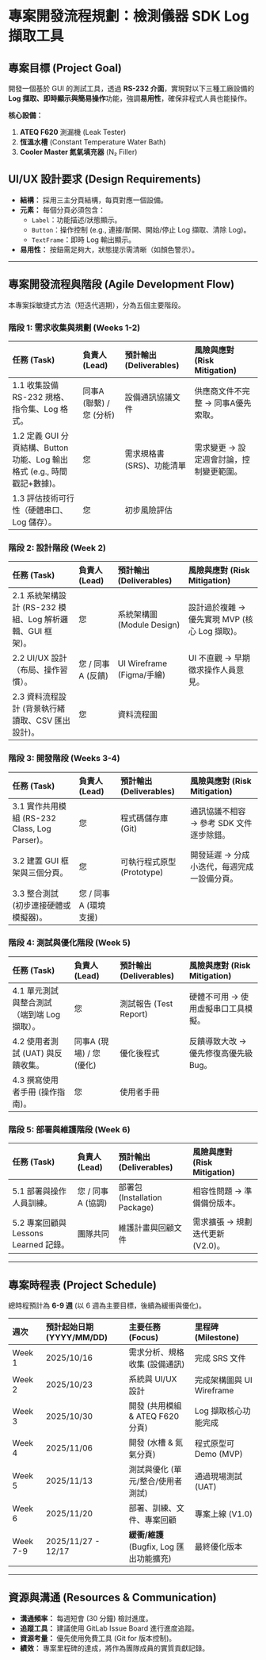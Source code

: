 # 專案開發流程規劃：檢測儀器 SDK Log 擷取工具

## 專案目標 (Project Goal)

開發一個基於 GUI 的測試工具，透過 **RS-232 介面**，實現對以下三種工廠設備的 **Log 擷取、即時顯示與簡易操作**功能，強調**易用性**，確保非程式人員也能操作。

**核心設備：**
1.  **ATEQ F620** 測漏機 (Leak Tester)
2.  **恆溫水槽** (Constant Temperature Water Bath)
3.  **Cooler Master 氮氣填充器** (N₂ Filler)

## UI/UX 設計要求 (Design Requirements)

* **結構：** 採用三主分頁結構，每頁對應一個設備。
* **元素：** 每個分頁必須包含：
    * `Label`：功能描述/狀態顯示。
    * `Button`：操作控制 (e.g., 連接/斷開、開始/停止 Log 擷取、清除 Log)。
    * `TextFrame`：即時 Log 輸出顯示。
* **易用性：** 按鈕需足夠大，狀態提示需清晰（如顏色警示）。

---

## 專案開發流程與階段 (Agile Development Flow)

本專案採敏捷式方法（短迭代週期），分為五個主要階段。

### 階段 1: 需求收集與規劃 (Weeks 1-2)

| 任務 (Task) | 負責人 (Lead) | 預計輸出 (Deliverables) | 風險與應對 (Risk Mitigation) |
| :--- | :--- | :--- | :--- |
| 1.1 收集設備 RS-232 規格、指令集、Log 格式。 | 同事A (聯繫) / 您 (分析) | 設備通訊協議文件 | 供應商文件不完整 → 同事A優先索取。 |
| 1.2 定義 GUI 分頁結構、Button 功能、Log 輸出格式 (e.g., 時間戳記+數據)。 | 您 | 需求規格書 (SRS)、功能清單 | 需求變更 → 設定週會討論，控制變更範圍。 |
| 1.3 評估技術可行性（硬體串口、Log 儲存）。 | 您 | 初步風險評估 | |

### 階段 2: 設計階段 (Week 2)

| 任務 (Task) | 負責人 (Lead) | 預計輸出 (Deliverables) | 風險與應對 (Risk Mitigation) |
| :--- | :--- | :--- | :--- |
| 2.1 系統架構設計 (RS-232 模組、Log 解析邏輯、GUI 框架)。 | 您 | 系統架構圖 (Module Design) | 設計過於複雜 → 優先實現 MVP (核心 Log 擷取)。 |
| 2.2 UI/UX 設計（布局、操作習慣）。 | 您 / 同事A (反饋) | UI Wireframe (Figma/手繪) | UI 不直觀 → 早期徵求操作人員意見。 |
| 2.3 資料流程設計 (背景執行緒讀取、CSV 匯出設計)。 | 您 | 資料流程圖 | |

### 階段 3: 開發階段 (Weeks 3-4)

| 任務 (Task) | 負責人 (Lead) | 預計輸出 (Deliverables) | 風險與應對 (Risk Mitigation) |
| :--- | :--- | :--- | :--- |
| 3.1 實作共用模組 (RS-232 Class, Log Parser)。 | 您 | 程式碼儲存庫 (Git) | 通訊協議不相容 → 參考 SDK 文件逐步除錯。 |
| 3.2 建置 GUI 框架與三個分頁。 | 您 | 可執行程式原型 (Prototype) | 開發延遲 → 分成小迭代，每週完成一設備分頁。 |
| 3.3 整合測試 (初步連接硬體或模擬器)。 | 您 / 同事A (環境支援) | | |

### 階段 4: 測試與優化階段 (Week 5)

| 任務 (Task) | 負責人 (Lead) | 預計輸出 (Deliverables) | 風險與應對 (Risk Mitigation) |
| :--- | :--- | :--- | :--- |
| 4.1 單元測試與整合測試（端到端 Log 擷取）。 | 您 | 測試報告 (Test Report) | 硬體不可用 → 使用虛擬串口工具模擬。 |
| 4.2 使用者測試 (UAT) 與反饋收集。 | 同事A (現場) / 您 (優化) | 優化後程式 | 反饋導致大改 → 優先修復高優先級 Bug。 |
| 4.3 撰寫使用者手冊 (操作指南)。 | 您 | 使用者手冊 | |

### 階段 5: 部署與維護階段 (Week 6)

| 任務 (Task) | 負責人 (Lead) | 預計輸出 (Deliverables) | 風險與應對 (Risk Mitigation) |
| :--- | :--- | :--- | :--- |
| 5.1 部署與操作人員訓練。 | 您 / 同事A (協調) | 部署包 (Installation Package) | 相容性問題 → 準備備份版本。 |
| 5.2 專案回顧與 Lessons Learned 記錄。 | 團隊共同 | 維護計畫與回顧文件 | 需求擴張 → 規劃迭代更新 (V2.0)。 |

---

## 專案時程表 (Project Schedule)

總時程預計為 **6-9 週** (以 6 週為主要目標，後續為緩衝與優化)。

| 週次 | 預計起始日期 (YYYY/MM/DD) | 主要任務 (Focus) | 里程碑 (Milestone) |
| :--- | :--- | :--- | :--- |
| Week 1 | 2025/10/16 | 需求分析、規格收集 (設備通訊) | 完成 SRS 文件 |
| Week 2 | 2025/10/23 | 系統與 UI/UX 設計 | 完成架構圖與 UI Wireframe |
| Week 3 | 2025/10/30 | 開發 (共用模組 & ATEQ F620 分頁) | Log 擷取核心功能完成 |
| Week 4 | 2025/11/06 | 開發 (水槽 & 氮氣分頁) | 程式原型可 Demo (MVP) |
| Week 5 | 2025/11/13 | 測試與優化 (單元/整合/使用者測試) | 通過現場測試 (UAT) |
| Week 6 | 2025/11/20 | 部署、訓練、文件、專案回顧 | 專案上線 (V1.0) |
| Week 7-9 | 2025/11/27 - 12/17 | **緩衝/維護** (Bugfix, Log 匯出功能擴充) | 最終優化版本 |

---

## 資源與溝通 (Resources & Communication)

* **溝通頻率：** 每週短會 (30 分鐘) 檢討進度。
* **追蹤工具：** 建議使用 GitLab Issue Board 進行進度追蹤。
* **資源考量：** 優先使用免費工具 (Git for 版本控制)。
* **績效：** 專案里程碑的達成，將作為團隊成員的實質貢獻記錄。

